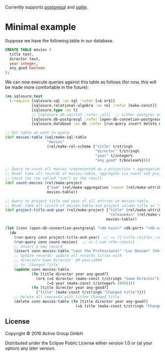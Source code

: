 Currently supports [postgresql](http://www.postgresql.org/) and [sqlite](http://www.sqlite.org/).

# Minimal example

Suppose we have the following table in our database.

```sql
CREATE TABLE movies (
  title text,
  director text,
  year integer,
  any_good boolean
);
```

We can now execute queries against this table as follows
(for now, this will be made more comfortable in the future):

```clojure
(ns sqlosure.test
  (:require [sqlosure.sql :as sql :refer [=$ or$]]
            [sqlosure.relational-algebra :as rel :refer [make-const]]
            [sqlosure.type :as t]
            ;; [sqlosure.db-sqlite3 :refer :all]  ;; either postgres or sqlite3
            [sqlosure.db-postgresql :refer [open-db-connetion-postgresql]]
            [sqlosure.database :as db :refer [run-query insert delete update]]))

;; Our table we want to query.
(def movies-table (sql/make-sql-table
                   "movies"
                   (rel/make-rel-scheme {"title" t/string%
                                         "director" t/string%
                                         "year" t/integer%
                                         "any_good" t/boolean%})))

;; Query to count all movies (represented as a projection + aggregation).
;; Read: take all records of movies-table, aggregate via count and project the
;; count (as row called "sum") as the result
(def count-movies (rel/make-project
                   {"sum" (rel/make-aggregation :count (rel/make-attribute-ref "title"))}
                   movies-table))

;; Query to project title and year of all entries in movies-table.
;; Read: take all record of movies-table and project column title as "title" and column year as "releasedin"
(def project-title-and-year (rel/make-project {"title" (rel/make-attribute-ref "title")
                                               "releasedin" (rel/make-attribute-ref "year")}
                                              movies-table))

(let [conn (open-db-connection-postgresql "<db-host>" <db-port> "<db-user>" "<db-dbname>" "<db-password>")]
  (do
    (run-query conn project-title-and-year)  ;; => [{:title <title> :releasedin <year>} ...]
    (run-query conn count-movies)  ;; => {:sum <the-count>}
    ;; Insert a new record
    (insert conn movies-table "Leon the Professional" "Luc Besson" 1994 true)
    ;; Update records: update all records titles with
    ;; director='Some Director' OR year=1999
    ;; to 'Changed Title'
    (update conn movies-table
            (fn [title director year any-good?]
              (or$ (=$ director (make-const t/string% "Some Director"))
                   (=$ year (make-const t/integer% 1999))))
            (fn [title director year any-good?]
              {"title" (make-const t/string% "Changed title")}))
    ;; Delete all reecords with title='Changed title'
    (delete conn movies-table (fn [title director year any-good?]
                                (=$ title (make-const t/string% "Changed title"))))))
```

## License

Copyright © 2016 Active Group GmbH

Distributed under the Eclipse Public License either version 1.0 or (at
your option) any later version.

